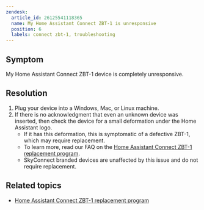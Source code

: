 ```yaml
---
zendesk:
  article_id: 26125541118365
  name: My Home Assistant Connect ZBT-1 is unresponsive
  position: 6
  labels: connect zbt-1, troubleshooting
---
```


## Symptom

My Home Assistant Connect ZBT-1 device is completely unresponsive.

## Resolution

1. Plug your device into a Windows, Mac, or Linux machine.
2. If there is no acknowledgment that even an unknown device was inserted, then check the device for a small deformation under the Home Assistant logo.
   - If it has this deformation, this is symptomatic of a defective ZBT-1, which may require replacement.
   - To learn more, read our FAQ on the [Home Assistant Connect ZBT-1 replacement program](/hc/en-us/articles/26126238453149/).
   - SkyConnect branded devices are unaffected by this issue and do not require replacement.

## Related topics

- [Home Assistant Connect ZBT-1 replacement program](/hc/en-us/articles/26126238453149/)
